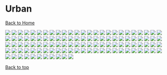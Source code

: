 # Urban

[Back to Home](https://github.com/RickyFoots/Wallpapers/tree/main)

</h1>

<img src="https://github.com/RickyFoots/Wallpapers/blob/main/Collection/Real Life/Urban/0003adef2077d0934e691e48482106df.jpg">

<img src="https://github.com/RickyFoots/Wallpapers/blob/main/Collection/Real Life/Urban/0e3625e5d5bde6b6121d4fde3965296f.jpg">

<img src="https://github.com/RickyFoots/Wallpapers/blob/main/Collection/Real Life/Urban/1 - X6h0EuY.jpg">

<img src="https://github.com/RickyFoots/Wallpapers/blob/main/Collection/Real Life/Urban/15.png">

<img src="https://github.com/RickyFoots/Wallpapers/blob/main/Collection/Real Life/Urban/1574706824146.jpg">

<img src="https://github.com/RickyFoots/Wallpapers/blob/main/Collection/Real Life/Urban/1606503049557.jpg">

<img src="https://github.com/RickyFoots/Wallpapers/blob/main/Collection/Real Life/Urban/1645122906849.jpg">

<img src="https://github.com/RickyFoots/Wallpapers/blob/main/Collection/Real Life/Urban/1657806675179.jpg">

<img src="https://github.com/RickyFoots/Wallpapers/blob/main/Collection/Real Life/Urban/1683408835959986.jpg">

<img src="https://github.com/RickyFoots/Wallpapers/blob/main/Collection/Real Life/Urban/1684816030898805.jpg">

<img src="https://github.com/RickyFoots/Wallpapers/blob/main/Collection/Real Life/Urban/175fe5597b12c33ba7c9864404772bbd.jpg">

<img src="https://github.com/RickyFoots/Wallpapers/blob/main/Collection/Real Life/Urban/1H.jpg">

<img src="https://github.com/RickyFoots/Wallpapers/blob/main/Collection/Real Life/Urban/2 - DEl93OU.jpg">

<img src="https://github.com/RickyFoots/Wallpapers/blob/main/Collection/Real Life/Urban/20220505_2045_Brazilian_Lamen___Topia.jpg">

<img src="https://github.com/RickyFoots/Wallpapers/blob/main/Collection/Real Life/Urban/20220519_140541.jpg">

<img src="https://github.com/RickyFoots/Wallpapers/blob/main/Collection/Real Life/Urban/27r8pdbrev0a1.png">

<img src="https://github.com/RickyFoots/Wallpapers/blob/main/Collection/Real Life/Urban/3096067.jpg">

<img src="https://github.com/RickyFoots/Wallpapers/blob/main/Collection/Real Life/Urban/79e2636d1d332ab50d4316ce31d7df4b.jpg">

<img src="https://github.com/RickyFoots/Wallpapers/blob/main/Collection/Real Life/Urban/85cd66f9f22aa437d1cbed98f661d0cc.jpg">

<img src="https://github.com/RickyFoots/Wallpapers/blob/main/Collection/Real Life/Urban/BrooklynBridge.jpg">

<img src="https://github.com/RickyFoots/Wallpapers/blob/main/Collection/Real Life/Urban/Get8WQn.jpeg">

<img src="https://github.com/RickyFoots/Wallpapers/blob/main/Collection/Real Life/Urban/GoldenGate.jpg">

<img src="https://github.com/RickyFoots/Wallpapers/blob/main/Collection/Real Life/Urban/GreenStreets.jpg">

<img src="https://github.com/RickyFoots/Wallpapers/blob/main/Collection/Real Life/Urban/IMG_1884.jpg">

<img src="https://github.com/RickyFoots/Wallpapers/blob/main/Collection/Real Life/Urban/IMG_20210318_132240.jpg">

<img src="https://github.com/RickyFoots/Wallpapers/blob/main/Collection/Real Life/Urban/JapaneseStreetView.jpg">

<img src="https://github.com/RickyFoots/Wallpapers/blob/main/Collection/Real Life/Urban/Japanese_Street.png">

<img src="https://github.com/RickyFoots/Wallpapers/blob/main/Collection/Real Life/Urban/Lnka4.jpg">

<img src="https://github.com/RickyFoots/Wallpapers/blob/main/Collection/Real Life/Urban/NewYork.jpg">

<img src="https://github.com/RickyFoots/Wallpapers/blob/main/Collection/Real Life/Urban/New_York.jpg">

<img src="https://github.com/RickyFoots/Wallpapers/blob/main/Collection/Real Life/Urban/Widgets_pt._1_1.png">

<img src="https://github.com/RickyFoots/Wallpapers/blob/main/Collection/Real Life/Urban/a.jpg">

<img src="https://github.com/RickyFoots/Wallpapers/blob/main/Collection/Real Life/Urban/a3beskyzmbr81.jpeg">

<img src="https://github.com/RickyFoots/Wallpapers/blob/main/Collection/Real Life/Urban/andrew-schultz-EAlbsTo6nuQ-unsplash.jpg">

<img src="https://github.com/RickyFoots/Wallpapers/blob/main/Collection/Real Life/Urban/architecture-upwards.jpg">

<img src="https://github.com/RickyFoots/Wallpapers/blob/main/Collection/Real Life/Urban/basil-lade-tDwc_wK57Pk-unsplash.jpg">

<img src="https://github.com/RickyFoots/Wallpapers/blob/main/Collection/Real Life/Urban/bike-in-eurpoe.jpg">

<img src="https://github.com/RickyFoots/Wallpapers/blob/main/Collection/Real Life/Urban/boats_nyhavn_denmark_john_towner.jpg">

<img src="https://github.com/RickyFoots/Wallpapers/blob/main/Collection/Real Life/Urban/boris-m-UAzycY5r2-c-unsplash.jpg">

<img src="https://github.com/RickyFoots/Wallpapers/blob/main/Collection/Real Life/Urban/bright-sign.jpg">

<img src="https://github.com/RickyFoots/Wallpapers/blob/main/Collection/Real Life/Urban/buildings_terrance_raper.jpg">

<img src="https://github.com/RickyFoots/Wallpapers/blob/main/Collection/Real Life/Urban/cesira-alvarado-SsgCQtKs8lY-unsplash.jpg">

<img src="https://github.com/RickyFoots/Wallpapers/blob/main/Collection/Real Life/Urban/checkered-building.jpg">

<img src="https://github.com/RickyFoots/Wallpapers/blob/main/Collection/Real Life/Urban/city-at-night.jpg">

<img src="https://github.com/RickyFoots/Wallpapers/blob/main/Collection/Real Life/Urban/city.jpg">

<img src="https://github.com/RickyFoots/Wallpapers/blob/main/Collection/Real Life/Urban/city_rocks_mountains_134667_1920x1080.jpg">

<img src="https://github.com/RickyFoots/Wallpapers/blob/main/Collection/Real Life/Urban/city_scape.jpg">

<img src="https://github.com/RickyFoots/Wallpapers/blob/main/Collection/Real Life/Urban/citylights.jpg">

<img src="https://github.com/RickyFoots/Wallpapers/blob/main/Collection/Real Life/Urban/cody-gallo-yRQ-7fCJgWI-unsplash.jpg">

<img src="https://github.com/RickyFoots/Wallpapers/blob/main/Collection/Real Life/Urban/colourful-place.jpg">

<img src="https://github.com/RickyFoots/Wallpapers/blob/main/Collection/Real Life/Urban/dark-city.png">

<img src="https://github.com/RickyFoots/Wallpapers/blob/main/Collection/Real Life/Urban/dorian-przystalski-UDy3uvI5DaI-unsplash.jpg">

<img src="https://github.com/RickyFoots/Wallpapers/blob/main/Collection/Real Life/Urban/emma-steinhobel-uYyK5wQwvS8-unsplash.jpg">

<img src="https://github.com/RickyFoots/Wallpapers/blob/main/Collection/Real Life/Urban/empty-living-room-with-blue-sofa-plants-table-empty-white-wall-background-3d-rendering.jpg">

<img src="https://github.com/RickyFoots/Wallpapers/blob/main/Collection/Real Life/Urban/english-taxi.jpg">

<img src="https://github.com/RickyFoots/Wallpapers/blob/main/Collection/Real Life/Urban/erwan-hesry-1bnBaJ3iBTg-unsplash.jpg">

<img src="https://github.com/RickyFoots/Wallpapers/blob/main/Collection/Real Life/Urban/erwan-hesry-g7xx-luCBdA-unsplash.jpg">

<img src="https://github.com/RickyFoots/Wallpapers/blob/main/Collection/Real Life/Urban/evening-sky.png">

<img src="https://github.com/RickyFoots/Wallpapers/blob/main/Collection/Real Life/Urban/fRnEbnc.jpeg">

<img src="https://github.com/RickyFoots/Wallpapers/blob/main/Collection/Real Life/Urban/florian-olivo-EIlYEtih0v8-unsplash.jpg">

<img src="https://github.com/RickyFoots/Wallpapers/blob/main/Collection/Real Life/Urban/florian-olivo-s-nQETq05bE-unsplash.jpg">

<img src="https://github.com/RickyFoots/Wallpapers/blob/main/Collection/Real Life/Urban/gas-station-dream.jpg">

<img src="https://github.com/RickyFoots/Wallpapers/blob/main/Collection/Real Life/Urban/gruvbox-overgrowth.jpg">

<img src="https://github.com/RickyFoots/Wallpapers/blob/main/Collection/Real Life/Urban/harry-singh-qBaZ0nmS2zY-unsplash.jpg">

<img src="https://github.com/RickyFoots/Wallpapers/blob/main/Collection/Real Life/Urban/home-in-the-woods.jpg">

<img src="https://github.com/RickyFoots/Wallpapers/blob/main/Collection/Real Life/Urban/house.jpg">

<img src="https://github.com/RickyFoots/Wallpapers/blob/main/Collection/Real Life/Urban/ian-valerio-pPlJrcLvPvw-unsplash.jpg">

<img src="https://github.com/RickyFoots/Wallpapers/blob/main/Collection/Real Life/Urban/irina-iriser.png">

<img src="https://github.com/RickyFoots/Wallpapers/blob/main/Collection/Real Life/Urban/ix4i6vjcsok91.png">

<img src="https://github.com/RickyFoots/Wallpapers/blob/main/Collection/Real Life/Urban/jake-nebov-oTPtkma3bjw-unsplash.jpg">

<img src="https://github.com/RickyFoots/Wallpapers/blob/main/Collection/Real Life/Urban/japanese-street.jpg">

<img src="https://github.com/RickyFoots/Wallpapers/blob/main/Collection/Real Life/Urban/kevin-laminto-B2dBrvXZWfk-unsplash.jpg">

<img src="https://github.com/RickyFoots/Wallpapers/blob/main/Collection/Real Life/Urban/korean-friendship-bell-in-long-beach-ca-wallpaper.jpg">

<img src="https://github.com/RickyFoots/Wallpapers/blob/main/Collection/Real Life/Urban/kyoto_streets.png">

<img src="https://github.com/RickyFoots/Wallpapers/blob/main/Collection/Real Life/Urban/lantern.jpg">

<img src="https://github.com/RickyFoots/Wallpapers/blob/main/Collection/Real Life/Urban/leif-niemczik-Gp8R_D5klig-unsplash.jpg">

<img src="https://github.com/RickyFoots/Wallpapers/blob/main/Collection/Real Life/Urban/macaroni.png">

<img src="https://github.com/RickyFoots/Wallpapers/blob/main/Collection/Real Life/Urban/malaya-sadler-AyLE8fGt9_k-unsplash.jpg">

<img src="https://github.com/RickyFoots/Wallpapers/blob/main/Collection/Real Life/Urban/marek-piwnicki-WiZOyYqzUss-unsplash.jpg">

<img src="https://github.com/RickyFoots/Wallpapers/blob/main/Collection/Real Life/Urban/moscow-station.jpg">

<img src="https://github.com/RickyFoots/Wallpapers/blob/main/Collection/Real Life/Urban/night-city.jpg">

<img src="https://github.com/RickyFoots/Wallpapers/blob/main/Collection/Real Life/Urban/nitin-mendekar-O4rpVAyAC3w-unsplash.jpg">

<img src="https://github.com/RickyFoots/Wallpapers/blob/main/Collection/Real Life/Urban/old-car.png">

<img src="https://github.com/RickyFoots/Wallpapers/blob/main/Collection/Real Life/Urban/oleg-larkin-_qOk3NzCc5U-unsplash.jpg">

<img src="https://github.com/RickyFoots/Wallpapers/blob/main/Collection/Real Life/Urban/overlookers-colored.jpg">

<img src="https://github.com/RickyFoots/Wallpapers/blob/main/Collection/Real Life/Urban/overpass-sunset.jpg">

<img src="https://github.com/RickyFoots/Wallpapers/blob/main/Collection/Real Life/Urban/pagmzD8.jpeg">

<img src="https://github.com/RickyFoots/Wallpapers/blob/main/Collection/Real Life/Urban/palette-city-alt.png">

<img src="https://github.com/RickyFoots/Wallpapers/blob/main/Collection/Real Life/Urban/park-in-city.jpg">

<img src="https://github.com/RickyFoots/Wallpapers/blob/main/Collection/Real Life/Urban/pexels-evgeny-tchebotarev-2187605.jpg">

<img src="https://github.com/RickyFoots/Wallpapers/blob/main/Collection/Real Life/Urban/pexels-pixabay-434645.jpg">

<img src="https://github.com/RickyFoots/Wallpapers/blob/main/Collection/Real Life/Urban/pop-city-from-above.jpg">

<img src="https://github.com/RickyFoots/Wallpapers/blob/main/Collection/Real Life/Urban/purple-road.png">

<img src="https://github.com/RickyFoots/Wallpapers/blob/main/Collection/Real Life/Urban/relaxing-diner.jpg">

<img src="https://github.com/RickyFoots/Wallpapers/blob/main/Collection/Real Life/Urban/storefront.jpg">

<img src="https://github.com/RickyFoots/Wallpapers/blob/main/Collection/Real Life/Urban/street.jpg">

<img src="https://github.com/RickyFoots/Wallpapers/blob/main/Collection/Real Life/Urban/streetlights.jpg">

<img src="https://github.com/RickyFoots/Wallpapers/blob/main/Collection/Real Life/Urban/tauben.jpg">

<img src="https://github.com/RickyFoots/Wallpapers/blob/main/Collection/Real Life/Urban/towns.jpg">

<img src="https://github.com/RickyFoots/Wallpapers/blob/main/Collection/Real Life/Urban/tqs1NJm - Imgur.png">

<img src="https://github.com/RickyFoots/Wallpapers/blob/main/Collection/Real Life/Urban/traf-4s3AyYUokYU-unsplash.jpg">

<img src="https://github.com/RickyFoots/Wallpapers/blob/main/Collection/Real Life/Urban/train-station-8-19201080.jpg">

<img src="https://github.com/RickyFoots/Wallpapers/blob/main/Collection/Real Life/Urban/undefined - Imgur(2).jpg">

<img src="https://github.com/RickyFoots/Wallpapers/blob/main/Collection/Real Life/Urban/undefined - Imgur(8).jpg">

<img src="https://github.com/RickyFoots/Wallpapers/blob/main/Collection/Real Life/Urban/venice-waterway-night.jpg">

<img src="https://github.com/RickyFoots/Wallpapers/blob/main/Collection/Real Life/Urban/venice-waterway.jpg">

<img src="https://github.com/RickyFoots/Wallpapers/blob/main/Collection/Real Life/Urban/wallhaven-1j7d2w.jpg">

<img src="https://github.com/RickyFoots/Wallpapers/blob/main/Collection/Real Life/Urban/wallhaven-3ko7p9.jpg">

<img src="https://github.com/RickyFoots/Wallpapers/blob/main/Collection/Real Life/Urban/wallhaven-gp52ol.png">

<img src="https://github.com/RickyFoots/Wallpapers/blob/main/Collection/Real Life/Urban/wallhaven-rrpl8m.png">

<img src="https://github.com/RickyFoots/Wallpapers/blob/main/Collection/Real Life/Urban/xianyu-hao-7F2C4c0nioo-unsplash.jpg">

[Back to top](#Top)